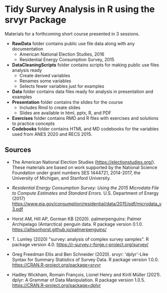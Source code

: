 # Tidy Survey Analysis in R using the srvyr Package
Materials for a forthcoming short course presented in 3 sessions.

- **RawData** folder contains public use file data along with any documentation
   - American National Election Studies, 2016
   - Residential Energy Consumption Survey, 2015
- **DataCleaningScripts** folder contains scripts for making public use files analysis ready
   - Create derived variables
   - Renames some variables
   - Selects fewer variables just for examples
- **Data** folder contains data files ready for analysis in presentation and examples
- **Presentation** folder contains the slides for the course
   - Includes Rmd to create slides
   - Slides are available in html, pptx, R, and PDF
- **Exercises** folder contains RMD and R files with exercises and solutions to practice concepts
- **Codebooks** folder contains HTML and MD codebooks for the variables used from ANES 2020 and RECS 2015.

## Sources

- The American National Election Studies (https://electionstudies.org/). These materials are based on work supported by the National Science Foundation under grant numbers SES 1444721, 2014-2017, the University of Michigan, and Stanford University. 

- *Residential Energy Consumption Survey: Using the 2015 Microdata File to Compute Estimates and Standard Errors.* U.S. Department of Energy (2017) https://www.eia.gov/consumption/residential/data/2015/pdf/microdata_v3.pdf

- Horst AM, Hill AP, Gorman KB (2020). palmerpenguins: Palmer Archipelago (Antarctica) penguin data. R package version 0.1.0. https://allisonhorst.github.io/palmerpenguins/

- T. Lumley (2020) "survey: analysis of complex survey samples". R package version 4.0. https://r-survey.r-forge.r-project.org/survey/

- Greg Freedman Ellis and Ben Schneider (2020). srvyr: 'dplyr'-Like Syntax for Summary Statistics of Survey Data. R package version 1.0.0. https://CRAN.R-project.org/package=srvyr

- Hadley Wickham, Romain François, Lionel Henry and Kirill Müller (2021). dplyr: A Grammar of Data Manipulation. R package version 1.0.5. https://CRAN.R-project.org/package=dplyr
